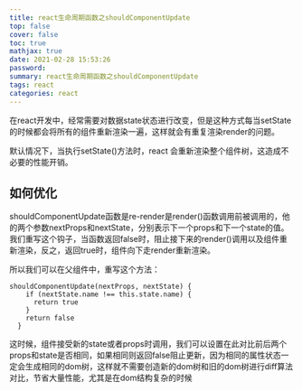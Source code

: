 ```yaml
---
title: react生命周期函数之shouldComponentUpdate
top: false
cover: false
toc: true
mathjax: true
date: 2021-02-28 15:53:26
password:
summary: react生命周期函数之shouldComponentUpdate
tags: react
categories: react
---
```

在react开发中，经常需要对数据state状态进行改变，但是这种方式每当setState的时候都会将所有的组件重新渲染一遍，这样就会有重复渲染render的问题。

默认情况下，当执行setState()方法时，react 会重新渲染整个组件树，这造成不必要的性能开销。





## 如何优化

shouldComponentUpdate函数是re-render是render()函数调用前被调用的，他的两个参数nextProps和nextState，分别表示下一个props和下一个state的值。我们重写这个钩子，当函数返回false时，阻止接下来的render()调用以及组件重新渲染，反之，返回true时，组件向下走render重新渲染。

所以我们可以在父组件中，重写这个方法：

```
shouldComponentUpdate(nextProps, nextState) {
    if (nextState.name !== this.state.name) {
      return true
    }
    return false
  }
```

这时候，组件接受新的state或者props时调用，我们可以设置在此对比前后两个props和state是否相同，如果相同则返回false阻止更新，因为相同的属性状态一定会生成相同的dom树，这样就不需要创造新的dom树和旧的dom树进行diff算法对比，节省大量性能，尤其是在dom结构复杂的时候

